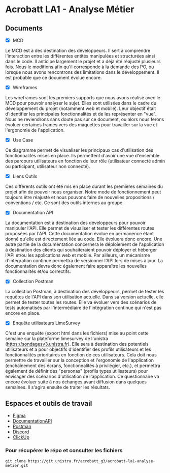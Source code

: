 # Acrobatt LA1 - Analyse Métier

## Documents

- [X] MCD

Le MCD est à des destination des développeurs. Il sert à comprendre l'interaction entre les différentes entités manipulées et structurées ainsi dans le code. 
Il anticipe largement le projet et a déjà été réajusté plusieurs fois. Nous le modifions afin qu'il corresponde à la demande des PO, ou lorsque nous avons rencontrons des limitations dans le développement. 
Il est probable que ce document évolue encore. 

- [X] Wireframes

Les wireframes sont les premiers supports que nous avons réalisé avec le MCD pour pouvoir analyser le sujet. Elles sont utilisées dans le cadre du développement du projet (notamment web et mobile). Leur objectif était d'identifier les principales fonctionnalités et de les représenter en "vue". 
Nous ne reviendrons sans doute pas sur ce document, ou alors nous ferons évoluer certaines frames vers des maquettes pour travailler sur la vue et l'ergonomie de l'application. 

- [X] Use Case

Ce diagramme permet de visualiser les principaux cas d'utilisation des fonctionnalités mises en place. Ils permettent d'avoir une vue d'ensemble des parcours utilisateurs en fonction de leur rôle (utilisateur connecté admin ou participant, utilisateur non connecté). 

- [X] Liens Outils  

Ces différents outils ont été mis en place durant les premières semaines du projet afin de pouvoir nous organiser. Notre mode de fonctionnement peut toujours être réajusté et nous pouvons faire de nouvelles propositions / conventions / etc. Ce sont des outils internes au groupe. 

- [X] Documentation API

La documentation est à destination des développeurs pour pouvoir manipuler l'API. Elle permet de visualiser et tester les différentes routes proposées par l'API. Cette documentation évolue en permanence étant donné qu'elle est directement liée au code. Elle évoluera donc encore.
Une autre partie de la documentation concernera le déploiement de l'application à destination des clients qui souhaiteraient pouvoir déployer et héberger l'API et/ou les applications web et mobile. 
Par ailleurs, un mécanisme d'intégration continue permettra de versionner l'API lors de mises à jour. La documentation devra donc également faire apparaître les nouvelles fonctionnalités et/ou correctifs.

- [X] Collection Postman

La collection Postman, à destination des développeurs, permet de tester les requêtes de l'API dans son utilisation actuelle. Dans sa version actuelle, elle permet de tester toutes les routes. Elle va évoluer vers des scénarios de tests automatisés par l'intermédiaire de l'intégration continue qui n'est pas encore en place. 

- [X] Enquête utilisateurs LimeSurvey

C'est une enquête (export html dans les fichiers) mise au point cette semaine sur la plateforme limesurvey de l'unistra (https://sondagesv3.unistra.fr). Elle sera à destination des potentiels utilisateurs et a pour objectifs d'identifier des profils utilisateurs et les fonctionnalités prioritaires en fonction de ces utilisateurs. Cela doit nous permettre de travailler sur la conception et l'ergonomie de l'application (enchaînement des écrans, fonctionnalités à privilégier, etc.), et permettra également de définir des "personas" (profils types utilisateurs) pour envisager des scénarios d'utilisation de l'application. 
Ce questionnaire va encore évoluer suite à nos échanges avant diffusion dans quelques semaines. Il s'agira ensuite de traiter les résultats.  

## Espaces et outils de travail
- [Figma](https://www.figma.com/files/project/47923058/Acrobatt?fuid=944326063036739876)
- [DocumentationAPI](https://mapadora.fr:8443/docs)
- [Postman](https://app.getpostman.com/join-team?invite_code=2b1c57acd176fe2c67125a998ffb8378&target_code=a63d20e9ad329e84cd75b1630bb069b9)
- [Discord](https://discord.gg/BRkg6nu5) 
- [ClickUp](https://app.clickup.com/20480245/v/b/s/32661599)

### Pour récupérer le répo et consulter les fichiers

```
git clone https://git.unistra.fr/acrobatt_g3/acrobatt-la1-analyse-metier.git
```

